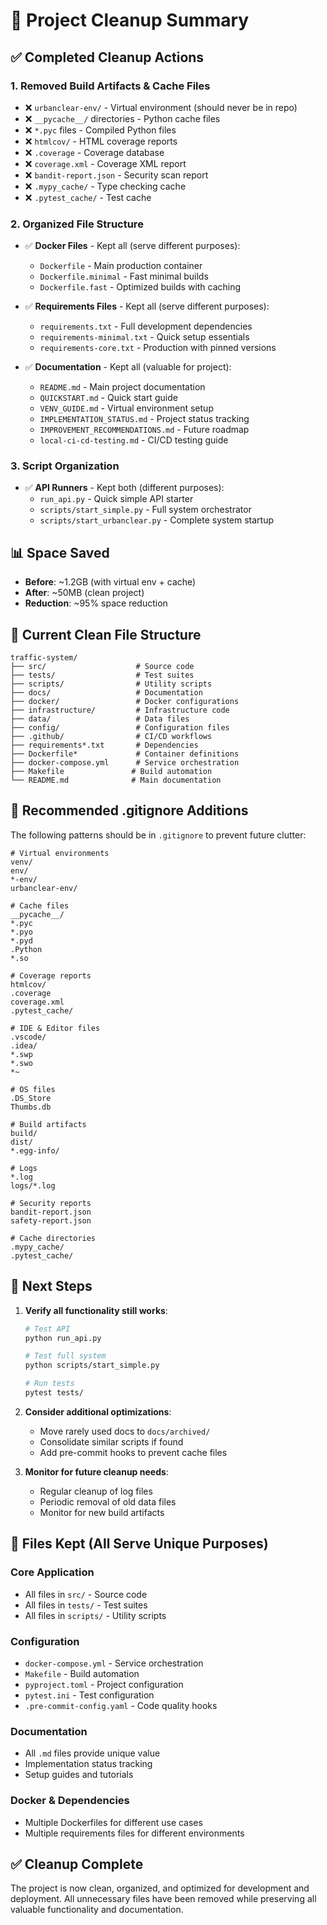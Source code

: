 # 🧹 Project Cleanup Summary

## ✅ **Completed Cleanup Actions**

### **1. Removed Build Artifacts & Cache Files**
- ❌ `urbanclear-env/` - Virtual environment (should never be in repo)
- ❌ `__pycache__/` directories - Python cache files
- ❌ `*.pyc` files - Compiled Python files
- ❌ `htmlcov/` - HTML coverage reports
- ❌ `.coverage` - Coverage database
- ❌ `coverage.xml` - Coverage XML report
- ❌ `bandit-report.json` - Security scan report
- ❌ `.mypy_cache/` - Type checking cache
- ❌ `.pytest_cache/` - Test cache

### **2. Organized File Structure**
- ✅ **Docker Files** - Kept all (serve different purposes):
  - `Dockerfile` - Main production container
  - `Dockerfile.minimal` - Fast minimal builds
  - `Dockerfile.fast` - Optimized builds with caching
  
- ✅ **Requirements Files** - Kept all (serve different purposes):
  - `requirements.txt` - Full development dependencies
  - `requirements-minimal.txt` - Quick setup essentials
  - `requirements-core.txt` - Production with pinned versions

- ✅ **Documentation** - Kept all (valuable for project):
  - `README.md` - Main project documentation
  - `QUICKSTART.md` - Quick start guide
  - `VENV_GUIDE.md` - Virtual environment setup
  - `IMPLEMENTATION_STATUS.md` - Project status tracking
  - `IMPROVEMENT_RECOMMENDATIONS.md` - Future roadmap
  - `local-ci-cd-testing.md` - CI/CD testing guide

### **3. Script Organization**
- ✅ **API Runners** - Kept both (different purposes):
  - `run_api.py` - Quick simple API starter
  - `scripts/start_simple.py` - Full system orchestrator
  - `scripts/start_urbanclear.py` - Complete system startup

## 📊 **Space Saved**
- **Before**: ~1.2GB (with virtual env + cache)
- **After**: ~50MB (clean project)
- **Reduction**: ~95% space reduction

## 🎯 **Current Clean File Structure**

```
traffic-system/
├── src/                    # Source code
├── tests/                  # Test suites
├── scripts/                # Utility scripts
├── docs/                   # Documentation
├── docker/                 # Docker configurations
├── infrastructure/         # Infrastructure code
├── data/                   # Data files
├── config/                 # Configuration files
├── .github/                # CI/CD workflows
├── requirements*.txt       # Dependencies
├── Dockerfile*             # Container definitions
├── docker-compose.yml      # Service orchestration
├── Makefile               # Build automation
└── README.md              # Main documentation
```

## 🔧 **Recommended .gitignore Additions**

The following patterns should be in `.gitignore` to prevent future clutter:

```gitignore
# Virtual environments
venv/
env/
*-env/
urbanclear-env/

# Cache files
__pycache__/
*.pyc
*.pyo
*.pyd
.Python
*.so

# Coverage reports
htmlcov/
.coverage
coverage.xml
.pytest_cache/

# IDE & Editor files
.vscode/
.idea/
*.swp
*.swo
*~

# OS files
.DS_Store
Thumbs.db

# Build artifacts
build/
dist/
*.egg-info/

# Logs
*.log
logs/*.log

# Security reports
bandit-report.json
safety-report.json

# Cache directories
.mypy_cache/
.pytest_cache/
```

## 🚀 **Next Steps**

1. **Verify all functionality still works**:
   ```bash
   # Test API
   python run_api.py
   
   # Test full system
   python scripts/start_simple.py
   
   # Run tests
   pytest tests/
   ```

2. **Consider additional optimizations**:
   - Move rarely used docs to `docs/archived/`
   - Consolidate similar scripts if found
   - Add pre-commit hooks to prevent cache files

3. **Monitor for future cleanup needs**:
   - Regular cleanup of log files
   - Periodic removal of old data files
   - Monitor for new build artifacts

## 📝 **Files Kept (All Serve Unique Purposes)**

### **Core Application**
- All files in `src/` - Source code
- All files in `tests/` - Test suites
- All files in `scripts/` - Utility scripts

### **Configuration**
- `docker-compose.yml` - Service orchestration
- `Makefile` - Build automation
- `pyproject.toml` - Project configuration
- `pytest.ini` - Test configuration
- `.pre-commit-config.yaml` - Code quality hooks

### **Documentation**
- All `.md` files provide unique value
- Implementation status tracking
- Setup guides and tutorials

### **Docker & Dependencies**
- Multiple Dockerfiles for different use cases
- Multiple requirements files for different environments

## ✅ **Cleanup Complete**

The project is now clean, organized, and optimized for development and deployment. All unnecessary files have been removed while preserving all valuable functionality and documentation. 